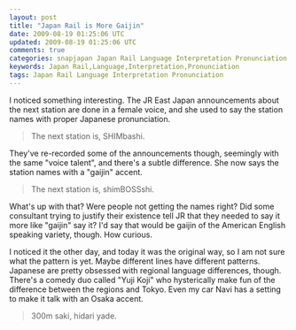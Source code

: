 ```yaml
---           
layout: post
title: "Japan Rail is More Gaijin"
date: 2009-08-19 01:25:06 UTC
updated: 2009-08-19 01:25:06 UTC
comments: true
categories: snapjapan Japan Rail Language Interpretation Pronunciation
keywords: Japan Rail,Language,Interpretation,Pronunciation
tags: Japan Rail Language Interpretation Pronunciation
---
```

 

I noticed something interesting. The JR East Japan announcements about the next station are done in a female voice, and she used to say the station names with proper Japanese pronunciation. 


> The next station is, SHIMbashi.


They've re-recorded some of the announcements though, seemingly with the same "voice talent", and there's a subtle difference. She now says the station names with a "gaijin" accent. 


> The next station is, shimBOSSshi.


What's up with that? Were people not getting the names right? Did some consultant trying to justify their existence tell JR that they needed to say it more like "gaijin" say it? I'd say that would be gaijin of the American English speaking variety, though. How curious.


I noticed it the other day, and today it was the original way, so I am not sure what the pattern is yet. Maybe different lines have different patterns. Japanese are pretty obsessed with regional language differences, though. There's a comedy duo called "Yuji Koji" who hysterically make fun of the difference between the regions and Tokyo. Even my car Navi has a setting to make it talk with an Osaka accent. 


> 300m saki, hidari yade.

